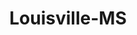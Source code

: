 ---
title: Louisville-MS
slug: louisville-ms
f_state:
- cms/state/mississippi.md
f_locations:
- cms/payday-loan/30-day-check-advance-llc-110.md
- cms/payday-loan/advance-check-express-3277.md
- cms/payday-loan/advance-check-express-3280.md
- cms/payday-loan/cash-inc-7679.md
- cms/payday-loan/cash-inc-7711.md
- cms/payday-loan/cash-now-pay-later-8147.md
- cms/payday-loan/check-advance-10274.md
- cms/payday-loan/express-check-advance-16985.md
- cms/payday-loan/express-check-advance-17020.md
- cms/payday-loan/express-check-advance-17021.md
- cms/payday-loan/greentree-check-advance-19219.md
- cms/payday-loan/greentree-check-advanced-19229.md
- cms/payday-loan/petty-cash-plus-24340.md
- cms/payday-loan/petty-cash-plus-24341.md
- cms/payday-loan/petty-cash-plus-24342.md
updated-on: '2024-05-30T13:41:28.615Z'
created-on: '2024-05-30T13:41:28.615Z'
published-on: '2024-05-30T13:54:32.469Z'
f_city: Louisville
layout: '[city].html'
tags: city
---